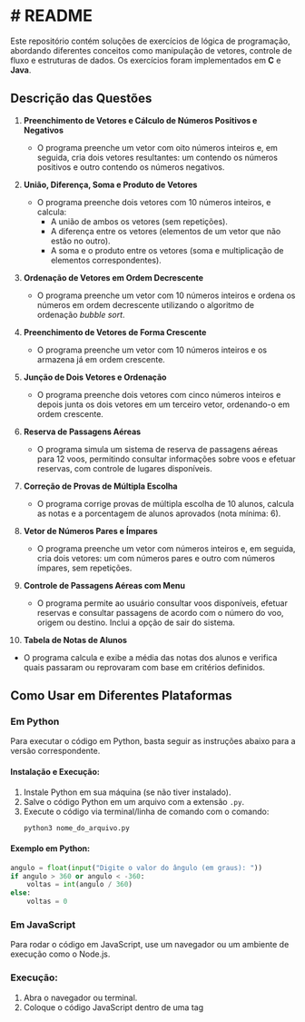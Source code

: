 # # README

Este repositório contém soluções de exercícios de lógica de programação, abordando diferentes conceitos como manipulação de vetores, controle de fluxo e estruturas de dados. Os exercícios foram implementados em **C** e **Java**.

## Descrição das Questões

1. **Preenchimento de Vetores e Cálculo de Números Positivos e Negativos**
   - O programa preenche um vetor com oito números inteiros e, em seguida, cria dois vetores resultantes: um contendo os números positivos e outro contendo os números negativos.

2. **União, Diferença, Soma e Produto de Vetores**
   - O programa preenche dois vetores com 10 números inteiros, e calcula:
     - A união de ambos os vetores (sem repetições).
     - A diferença entre os vetores (elementos de um vetor que não estão no outro).
     - A soma e o produto entre os vetores (soma e multiplicação de elementos correspondentes).

3. **Ordenação de Vetores em Ordem Decrescente**
   - O programa preenche um vetor com 10 números inteiros e ordena os números em ordem decrescente utilizando o algoritmo de ordenação *bubble sort*.

4. **Preenchimento de Vetores de Forma Crescente**
   - O programa preenche um vetor com 10 números inteiros e os armazena já em ordem crescente.

5. **Junção de Dois Vetores e Ordenação**
   - O programa preenche dois vetores com cinco números inteiros e depois junta os dois vetores em um terceiro vetor, ordenando-o em ordem crescente.

6. **Reserva de Passagens Aéreas**
   - O programa simula um sistema de reserva de passagens aéreas para 12 voos, permitindo consultar informações sobre voos e efetuar reservas, com controle de lugares disponíveis.

7. **Correção de Provas de Múltipla Escolha**
   - O programa corrige provas de múltipla escolha de 10 alunos, calcula as notas e a porcentagem de alunos aprovados (nota mínima: 6).

8. **Vetor de Números Pares e Ímpares**
   - O programa preenche um vetor com números inteiros e, em seguida, cria dois vetores: um com números pares e outro com números ímpares, sem repetições.

9. **Controle de Passagens Aéreas com Menu**
   - O programa permite ao usuário consultar voos disponíveis, efetuar reservas e consultar passagens de acordo com o número do voo, origem ou destino. Inclui a opção de sair do sistema.

10. **Tabela de Notas de Alunos**
   - O programa calcula e exibe a média das notas dos alunos e verifica quais passaram ou reprovaram com base em critérios definidos. 

## Como Usar em Diferentes Plataformas

### Em Python

Para executar o código em Python, basta seguir as instruções abaixo para a versão correspondente.

#### Instalação e Execução:
1. Instale Python em sua máquina (se não tiver instalado).
2. Salve o código Python em um arquivo com a extensão `.py`.
3. Execute o código via terminal/linha de comando com o comando:
    ```bash
    python3 nome_do_arquivo.py
    ```

#### Exemplo em Python:
```python
angulo = float(input("Digite o valor do ângulo (em graus): "))
if angulo > 360 or angulo < -360:
    voltas = int(angulo / 360)
else:
    voltas = 0
```

### Em JavaScript

Para rodar o código em JavaScript, use um navegador ou um ambiente de execução como o Node.js.

### Execução:
1. Abra o navegador ou terminal.
2. Coloque o código JavaScript dentro de uma tag <script> ou em um arquivo .js para ser executado em um ambiente Node.js.

#### Exemplo em JavaScript:
```javascript
let angulo = parseFloat(prompt("Digite o valor do ângulo (em graus):"));
let voltas;
if (angulo > 360 || angulo < -360) {
    voltas = Math.floor(angulo / 360);
} else {
    voltas = 0;
}
// Lógica do quadrante segue da mesma forma
```

### Em C

Se você quiser rodar o código em C, basta ter um compilador de C, como o GCC ou o Clang.

### Execução:
1. Salve o código C em um arquivo .c.
2. Compile o código com o compilador:
```bash
   gcc nome_do_arquivo.c -o nome_do_programa
```
3. Execute o programa gerado:
```bash
  ./nome_do_programa
```

### Em C++

No caso do C++, o processo de compilação é similar ao de C, com o uso do compilador g++.

### Execução:
1. Salve o código C++ em um arquivo .cpp.
2. Compile o código com o comando:
```bash
  g++ nome_do_arquivo.cpp -o nome_do_programa
```
3. Execute o programa gerado:
```bash
  ./nome_do_programa
```

## Conclusão

Este repositório reúne uma série de exercícios fundamentais para o desenvolvimento de habilidades de programação e lógica. Os exercícios são projetados para testar o conhecimento de estruturas de dados (como vetores), controle de fluxo, e algoritmos básicos. A aplicação de técnicas como o bubble sort para ordenação e a implementação de sistemas de controle e consulta são ótimos exemplos de como conceitos de programação podem ser aplicados para resolver problemas práticos. As instruções de execução fornecem uma maneira fácil de usar o código em Python, JavaScript, C e C++.

